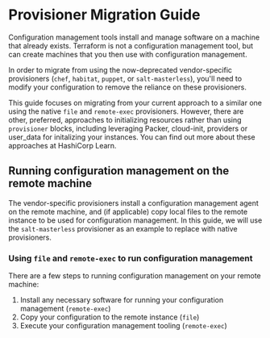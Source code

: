 # Provisioner Migration Guide

Configuration management tools install and manage software on a machine that already exists. Terraform is
not a configuration management tool, but can create machines that you then use with configuration
management.

In order to migrate from using the now-deprecated vendor-specific provisioners (`chef`, `habitat`, `puppet`, or `salt-masterless`), you'll need to modify your configuration to remove the reliance on these provisioners.

This guide focuses on migrating from your current approach to a similar one using the native `file` and 
`remote-exec` provisioners. However, there are other, preferred, approaches to initializing resources rather than using `provisioner` blocks, including leveraging Packer, cloud-init, providers or user_data for initalizing your instances. You can find out more about these approaches at HashiCorp Learn.

## Running configuration management on the remote machine

The vendor-specific provisioners install a configuration management agent on the remote machine,
and (if applicable) copy local files to the remote instance to be used for configuration management.
In this guide, we will use the `salt-masterless` provisioner as an example to replace with native
provisioners.

### Using `file` and `remote-exec` to run configuration management

There are a few steps to running configuration management on your remote machine:

1. Install any necessary software for running your configuration management (`remote-exec`)
1. Copy your configuration to the remote instance (`file`)
1. Execute your configuration management tooling (`remote-exec`)
